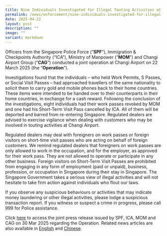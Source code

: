 ```yaml
---
title: Nine Individuals Investigated for Illegal Touting Activities at Changi Airport
permalink: /news/enforcement/nine-individuals-investigated-for-illegal-touting-activities-at-changi-airport/
date: 2025-04-22
layout: post
description: ""
image: ""
variant: markdown
---
```

Officers from the Singapore Police Force (“**SPF**”), Immigration & Checkpoints Authority (“ICA”), Ministry of Manpower (“**MOM**”) and Changi Airport Group (“**CAG**”) conducted a joint operation at Changi Airport on 22 March 2025 (the “**Operation**”). 

Investigations found that the individuals – who held Work Permits, S Passes, or Social Visit Passes – had approached travellers of the same nationality to solicit them to carry gold and mobile phones back to their home countries. These items were intended to be handed over to their counterparts in their home countries, in exchange for a cash reward. Following the conclusion of the investigations, eight individuals had their work passes revoked by MOM and one had his Short-Term Visit Pass cancelled by ICA. All of them will be deported and barred from re-entering Singapore. Regulated dealers are advised to exercise vigilance when dealing with customers who may be involved in touting activities at Changi Airport.

Regulated dealers may deal with foreigners on work passes or foreign visitors on short-time visit passes who are acting on behalf of foreign customers.  We remind regulated dealers that foreigners on work passes are only allowed to work in the occupation, and for the employer, as approved for their work pass. They are not allowed to operate or participate in any other business. Foreign visitors on Short-Term Visit Passes are prohibited from engaging in any form of employment (paid or unpaid), business, profession, or occupation in Singapore during their stay in Singapore. The Singapore Government takes a serious view of illegal activities and will not hesitate to take firm action against individuals who flout our laws.

If you observe any suspicious behaviours or activities that may indicate money laundering or other illegal activities, please lodge a suspicious transaction report. If you witness or suspect a crime in progress, please call 999 for Police assistance.

Click [here](https://www.ica.gov.sg/news-and-publications/newsroom/media-release/nine-individuals-investigated-for-illegal-touting-activities-at-changi-airport) to access the joint press release issued by SPF, ICA, MOM and CAG on 30 Mar 2025 regarding the Operation. Related news articles are also available in [English](https://www.channelnewsasia.com/singapore/foreign-nationals-investigated-illegal-touting-changi-airport-gold-mobile-phones-5033416) and [Chinese](https://www.zaobao.com.sg/realtime/singapore/story20250330-6092650). 